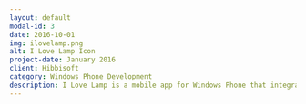 ```yaml
---
layout: default
modal-id: 3
date: 2016-10-01
img: ilovelamp.png
alt: I Love Lamp Icon
project-date: January 2016
client: Hibbisoft
category: Windows Phone Development
description: I Love Lamp is a mobile app for Windows Phone that integrates with Tellstick .NET from <a href="http://www.telldus.com">Telldus Technologies AB</a>. It lets the user turn on your lights and control your blinds. It is also possible to monitor different sensors around your house. It makes your house smarter with functions like turning a lamp on with NFC. It is available in the Windows Store.<br/> <br/> <a href="https://www.microsoft.com/en-us/store/p/i-love-lamp/9nblggh0gx9m"> Download now from the Windows Store</a>
---
```

